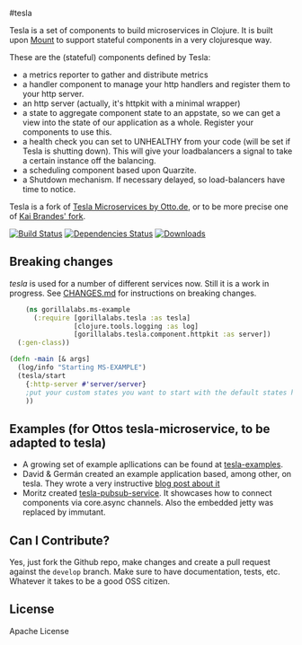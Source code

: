#tesla

Tesla is a set of components to build microservices in Clojure.
It is built upon [Mount](https://github.com/tolitius/mount) to support stateful components in a
very clojuresque way.


These are the (stateful) components defined by Tesla:

  * a metrics reporter to gather and distribute metrics
  * a handler component to manage your http handlers and register them to your http server.
  * an http server (actually, it's httpkit with a minimal wrapper)
  * a state to aggregate component state to an appstate, so we can get a view into the state of our application as a whole. Register your components to use this.
  * a health check you can set to UNHEALTHY from your code (will be set if Tesla is shutting down). This will give your loadbalancers a signal to take a certain instance off the balancing.
  * a scheduling component based upon Quarzite.
  * a Shutdown mechanism. If necessary delayed, so load-balancers have time to notice.

Tesla is a fork of [Tesla Microservices by Otto.de](https://github.com/otto-de/tesla-microservice), or to be more precise one of [Kai Brandes' fork](https://github.com/kaibra/mount-ms).

[![Build Status](https://travis-ci.org/gorillalabs/tesla.svg)](https://travis-ci.org/gorillalabs/tesla)
[![Dependencies Status](http://jarkeeper.com/gorillalabs/tesla/status.svg)](http://jarkeeper.com/gorillalabs/tesla)
[![Downloads](https://jarkeeper.com/gorillalabs/tesla/downloads.svg)](https://jarkeeper.com/gorillalabs/tesla)

## Breaking changes

_tesla_ is used for a number of different services now. Still it is a work in progress. See [CHANGES.md](./CHANGES.md) for instructions on breaking changes.

```clj
    (ns gorillalabs.ms-example
      (:require [gorillalabs.tesla :as tesla]
                [clojure.tools.logging :as log]
                [gorillalabs.tesla.component.httpkit :as server])
  (:gen-class))

(defn -main [& args]
  (log/info "Starting MS-EXAMPLE")
  (tesla/start
    {:http-server #'server/server}
    ;put your custom states you want to start with the default states here
    ))
```

## Examples (for Ottos tesla-microservice, to be adapted to tesla)

* A growing set of example apllications can be found at [tesla-examples](https://github.com/otto-de/tesla-examples).
* David & Germán created an example application based, among other, on tesla. They wrote a very instructive [blog post about it](http://blog.agilityfeat.com/2015/03/clojure-walking-skeleton/)
* Moritz created [tesla-pubsub-service](https://bitbucket.org/DerGuteMoritz/tesla-pubsub-service). It showcases how to connect components via core.async channels. Also the embedded jetty was replaced by immutant.

## Can I Contribute?

Yes, just fork the Github repo, make changes and create a pull request against the ```develop``` branch. Make sure to have documentation, tests, etc. Whatever it takes to
 be a good OSS citizen.

## License
Apache License
